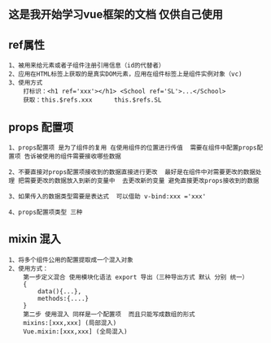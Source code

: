 ## 这是我开始学习vue框架的文档  仅供自己使用  


## ref属性
    1、被用来给元素或者子组件注册引用信息（id的代替者）
    2、应用在HTML标签上获取的是真实DOM元素，应用在组件标签上是组件实例对象（vc)
    3、使用方式
        打标识：<h1 ref='xxx'></h1> <School ref='SL'>...</School>
        获取：this.$refs.xxx      this.$refs.SL

## props 配置项

    1、props配置项 是为了组件的复用 在使用组件的位置进行传值  需要在组件中配置props配置项 告诉被使用的组件需要接收哪些数据
    
    2、不要直接对props配置项接收到的数据直接进行更改  最好是在组件中对需要更改的数据处理 把需要更改的数据放入到新的变量中  去更改新的变量 避免直接更改props接收到的数据

    3、如果传入的数据类型需要是表达式  可以借助 v-bind:xxx ='xxx'

    4、props配置项类型 三种

## mixin 混入
    1、将多个组件公用的配置提取成一个混入对象
    2、使用方式：
        第一步定义混合 使用模块化语法 export 导出（三种导出方式 默认 分别 统一）
        {
            data(){...},
            methods:{....}
        }
        第二步 使用混入 同样是一个配置项  而且只能写成数组的形式 
        mixins:[xxx,xxx] (局部混入)
        Vue.mixin:[xxx,xxx] (全局混入)


